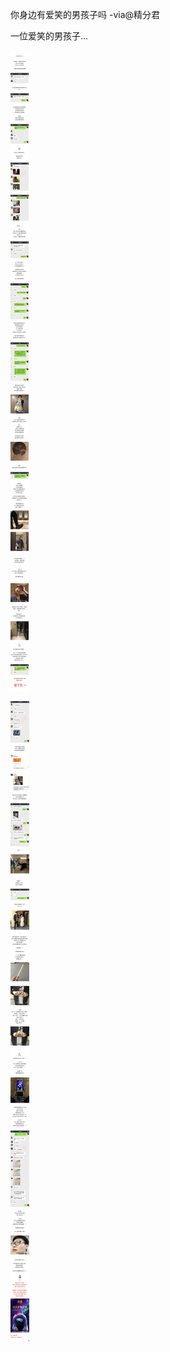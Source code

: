 你身边有爱笑的男孩子吗 -via@精分君

一位爱笑的男孩子...

![f2433a53b25146b583e18ccba579c7a9.jpg](https://raw.githubusercontent.com/wxlzmt/cdn1/master/ext/qw/groups/30045/f2433a53b25146b583e18ccba579c7a9.jpg)

![3d51fdc491984f608f4798360811ed30.jpg](https://raw.githubusercontent.com/wxlzmt/cdn1/master/ext/qw/groups/30045/3d51fdc491984f608f4798360811ed30.jpg)
